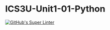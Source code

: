 # ICS3U-Unit1-01-Python

[![GitHub's Super Linter](https://github.com/devin-jhu/ICS3U-Unit1-01-Python/workflows/GitHub's%20Super%20Linter/badge.svg)](https://github.com/devin-jhu/ICS3U-Unit1-01-Python/actions)
